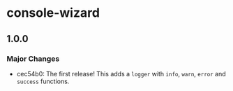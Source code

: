 # console-wizard

## 1.0.0

### Major Changes

- cec54b0: The first release! This adds a `logger` with `info`, `warn`, `error` and `success` functions.
